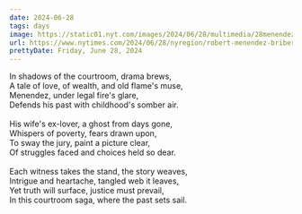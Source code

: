 ```yaml
---
date: 2024-06-28
tags: days
image: https://static01.nyt.com/images/2024/06/28/multimedia/28menendez-defense-wvgj/28menendez-defense-wvgj-facebookJumbo.jpg
url: https://www.nytimes.com/2024/06/28/nyregion/robert-menendez-bribery-trial-defense.html
prettyDate: Friday, June 28, 2024
---
```

In shadows of the courtroom, drama brews,<br>A tale of love, of wealth, and old flame's muse,<br>Menendez, under legal fire's glare,<br>Defends his past with childhood's somber air.<br><br>His wife's ex-lover, a ghost from days gone,<br>Whispers of poverty, fears drawn upon,<br>To sway the jury, paint a picture clear,<br>Of struggles faced and choices held so dear.<br><br>Each witness takes the stand, the story weaves,<br>Intrigue and heartache, tangled web it leaves,<br>Yet truth will surface, justice must prevail,<br>In this courtroom saga, where the past sets sail.